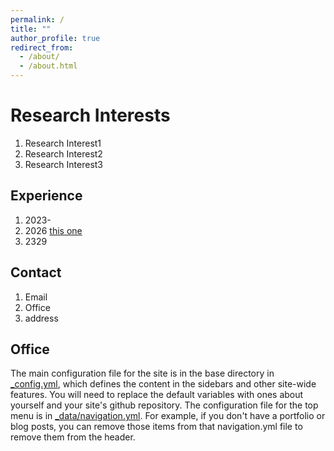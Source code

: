 ```yaml
---
permalink: /
title: ""
author_profile: true
redirect_from: 
  - /about/
  - /about.html
---
```


Research Interests
======
1. Research Interest1
1. Research Interest2
1. Research Interest3 

Experience
------

1. 2023-
2. 2026 [this one](https://github.com/academicpages/academicpages.github.io/blob/master/talkmap.ipynb)
3. 2329

Contact
------
1. Email
1. Office
1. address

Office
------
The main configuration file for the site is in the base directory in [_config.yml](https://github.com/academicpages/academicpages.github.io/blob/master/_config.yml), which defines the content in the sidebars and other site-wide features. You will need to replace the default variables with ones about yourself and your site's github repository. The configuration file for the top menu is in [_data/navigation.yml](https://github.com/academicpages/academicpages.github.io/blob/master/_data/navigation.yml). For example, if you don't have a portfolio or blog posts, you can remove those items from that navigation.yml file to remove them from the header. 
